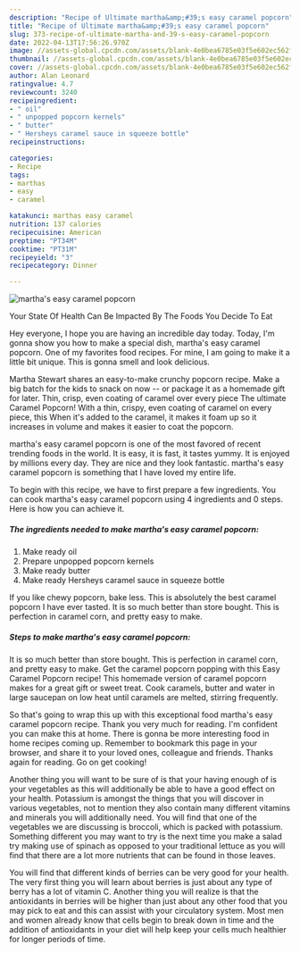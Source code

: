 ```yaml
---
description: "Recipe of Ultimate martha&amp;#39;s easy caramel popcorn"
title: "Recipe of Ultimate martha&amp;#39;s easy caramel popcorn"
slug: 373-recipe-of-ultimate-martha-and-39-s-easy-caramel-popcorn
date: 2022-04-13T17:56:26.970Z
image: //assets-global.cpcdn.com/assets/blank-4e0bea6785e03f5e602ec562f230caae08da540cada707380b4fe1bbebba43da.png
thumbnail: //assets-global.cpcdn.com/assets/blank-4e0bea6785e03f5e602ec562f230caae08da540cada707380b4fe1bbebba43da.png
cover: //assets-global.cpcdn.com/assets/blank-4e0bea6785e03f5e602ec562f230caae08da540cada707380b4fe1bbebba43da.png
author: Alan Leonard
ratingvalue: 4.7
reviewcount: 3240
recipeingredient:
- " oil"
- " unpopped popcorn kernels"
- " butter"
- " Hersheys caramel sauce in squeeze bottle"
recipeinstructions:

categories:
- Recipe
tags:
- marthas
- easy
- caramel

katakunci: marthas easy caramel 
nutrition: 137 calories
recipecuisine: American
preptime: "PT34M"
cooktime: "PT31M"
recipeyield: "3"
recipecategory: Dinner

---
```



![martha&#39;s easy caramel popcorn](//assets-global.cpcdn.com/assets/blank-4e0bea6785e03f5e602ec562f230caae08da540cada707380b4fe1bbebba43da.png)

Your State Of Health Can Be Impacted By The Foods You Decide To Eat

Hey everyone, I hope you are having an incredible day today. Today, I'm gonna show you how to make a special dish, martha&#39;s easy caramel popcorn. One of my favorites food recipes. For mine, I am going to make it a little bit unique. This is gonna smell and look delicious.

Martha Stewart shares an easy-to-make crunchy popcorn recipe. Make a big batch for the kids to snack on now -- or package it as a homemade gift for later. Thin, crisp, even coating of caramel over every piece The ultimate Caramel Popcorn! With a thin, crispy, even coating of caramel on every piece, this When it&#39;s added to the caramel, it makes it foam up so it increases in volume and makes it easier to coat the popcorn.

martha&#39;s easy caramel popcorn is one of the most favored of recent trending foods in the world. It is easy, it is fast, it tastes yummy. It is enjoyed by millions every day. They are nice and they look fantastic. martha&#39;s easy caramel popcorn is something that I have loved my entire life.


To begin with this recipe, we have to first prepare a few ingredients. You can cook martha&#39;s easy caramel popcorn using 4 ingredients and 0 steps. Here is how you can achieve it.

<!--inarticleads1-->

##### The ingredients needed to make martha&#39;s easy caramel popcorn:

1. Make ready  oil
1. Prepare  unpopped popcorn kernels
1. Make ready  butter
1. Make ready  Hersheys caramel sauce in squeeze bottle


If you like chewy popcorn, bake less. This is absolutely the best caramel popcorn I have ever tasted. It is so much better than store bought. This is perfection in caramel corn, and pretty easy to make. 

<!--inarticleads2-->

##### Steps to make martha&#39;s easy caramel popcorn:



It is so much better than store bought. This is perfection in caramel corn, and pretty easy to make. Get the caramel popcorn popping with this Easy Caramel Popcorn recipe! This homemade version of caramel popcorn makes for a great gift or sweet treat. Cook caramels, butter and water in large saucepan on low heat until caramels are melted, stirring frequently. 

So that's going to wrap this up with this exceptional food martha&#39;s easy caramel popcorn recipe. Thank you very much for reading. I'm confident you can make this at home. There is gonna be more interesting food in home recipes coming up. Remember to bookmark this page in your browser, and share it to your loved ones, colleague and friends. Thanks again for reading. Go on get cooking!

Another thing you will want to be sure of is that your having enough of is your vegetables as this will additionally be able to have a good effect on your health. Potassium is amongst the things that you will discover in various vegetables, not to mention they also contain many different vitamins and minerals you will additionally need. You will find that one of the vegetables we are discussing is broccoli, which is packed with potassium. Something different you may want to try is the next time you make a salad try making use of spinach as opposed to your traditional lettuce as you will find that there are a lot more nutrients that can be found in those leaves.

You will find that different kinds of berries can be very good for your health. The very first thing you will learn about berries is just about any type of berry has a lot of vitamin C. Another thing you will realize is that the antioxidants in berries will be higher than just about any other food that you may pick to eat and this can assist with your circulatory system. Most men and women already know that cells begin to break down in time and the addition of antioxidants in your diet will help keep your cells much healthier for longer periods of time.
